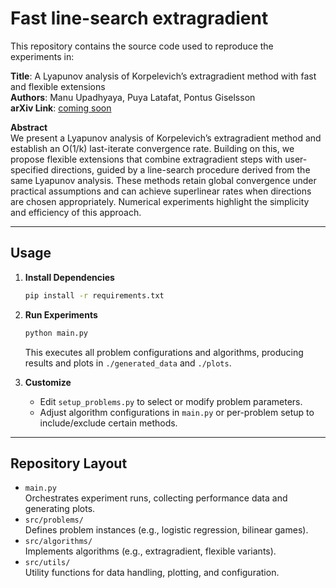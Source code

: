 # Fast line-search extragradient

This repository contains the source code used to reproduce the experiments in:

**Title**: A Lyapunov analysis of Korpelevich’s extragradient method with fast and flexible extensions  
**Authors**: Manu Upadhyaya, Puya Latafat, Pontus Giselsson  
**arXiv Link**: [coming soon](https://arxiv.org/abs/placeholder)

**Abstract**  
We present a Lyapunov analysis of Korpelevich’s extragradient method and establish an O(1/k) last-iterate convergence rate. Building on this, we propose flexible extensions that combine extragradient steps with user-specified directions, guided by a line-search procedure derived from the same Lyapunov analysis. These methods retain global convergence under practical assumptions and can achieve superlinear rates when directions are chosen appropriately. Numerical experiments highlight the simplicity and efficiency of this approach.

---

## Usage

1. **Install Dependencies**  
   ```bash
   pip install -r requirements.txt
   ```
   
2. **Run Experiments**  
   ```bash
   python main.py
   ```
   This executes all problem configurations and algorithms, producing results and plots in `./generated_data` and `./plots`.

3. **Customize**  
   - Edit `setup_problems.py` to select or modify problem parameters.
   - Adjust algorithm configurations in `main.py` or per-problem setup to include/exclude certain methods.

---

## Repository Layout

- `main.py`  
  Orchestrates experiment runs, collecting performance data and generating plots.
- `src/problems/`  
  Defines problem instances (e.g., logistic regression, bilinear games).
- `src/algorithms/`  
  Implements algorithms (e.g., extragradient, flexible variants).
- `src/utils/`  
  Utility functions for data handling, plotting, and configuration.
